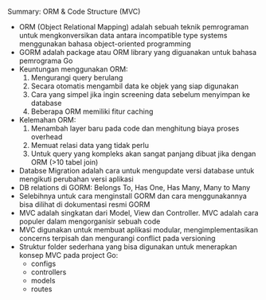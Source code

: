 Summary: ORM & Code Structure (MVC)

- ORM (Object Relational Mapping) adalah sebuah teknik pemrograman untuk mengkonversikan data antara incompatible type systems menggunakan bahasa object-oriented programming
- GORM adalah package atau ORM library yang diguanakan untuk bahasa pemrograma Go
- Keuntungan menggunakan ORM:
    1. Mengurangi query berulang
    2. Secara otomatis mengambil data ke objek yang siap digunakan
    3. Cara yang simpel jika ingin screening data sebelum menyimpan ke database
    4. Beberapa ORM memiliki fitur caching
- Kelemahan ORM:
    1. Menambah layer baru pada code dan menghitung biaya proses overhead
    2. Memuat relasi data yang tidak perlu
    3. Untuk query yang kompleks akan sangat panjang dibuat jika dengan ORM (>10 tabel join)
- Databse Migration adalah cara untuk mengupdate versi database untuk mengikuti perubahan versi aplikasi
- DB relations di GORM: Belongs To, Has One, Has Many, Many to Many
- Selebihnya untuk cara menginstall GORM dan cara menggunakannya bisa dilihat di dokumentasi resmi GORM
- MVC adalah singkatan dari Model, View dan Controller. MVC adalah cara populer dalam mengorganisir sebuah code
- MVC digunakan untuk membuat aplikasi modular, mengimplementasikan concerns terpisah dan mengurangi conflict pada versioning
- Struktur folder sederhana yang bisa digunakan untuk menerapkan konsep MVC pada project Go:
    - configs
    - controllers
    - models
    - routes